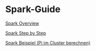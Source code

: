 # Spark-Guide

[Spark Overview](https://github.com/DahlmannIT/personalUSP/blob/master/spark/spark_overview.md)

[Spark Step by Step](https://github.com/DahlmannIT/personalUSP/blob/master/spark/spark_stepbystep.md)

[Spark Beispiel (Pi im Cluster berechnen)](https://github.com/DahlmannIT/personalUSP/tree/master/spark/Beispiel)





